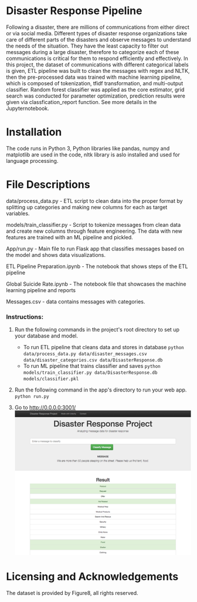 # Disaster Response Pipeline
Following a disaster, there are millions of communications from either direct or via social media. Different types of disaster response organizations take care of different parts of the disasters and observe messages to understand the needs of the situation. They have the least capacity to filter out messages during a large disaster, therefore to categorize each of these communications is critical for them to respond efficiently and effectively.
In this project, the dataset of communications with different categorical labels is given, ETL pipeline was built to clean the messages with regex and NLTK, then the pre-processed data was trained with machine learning pipeline, which is composed of tokenization, tfidf transformation, and multi-output classifier. Random forest classifier was applied as the core estimator, grid search was conducted for parameter optimization, prediction results were given via classfication_report function. See more details in the Jupyternotebook.   

# Installation
The code runs in Python 3, Python libraries like pandas, numpy and matplotlib are used in the code, nltk library is aslo installed and used for language processing.  

# File Descriptions
data/process_data.py - ETL script to clean data into the proper format by splitting up categories and making new columns for each as target variables.

models/train_classifier.py - Script to tokenize messages from clean data and create new columns through feature engineering. The data with new features are trained with an ML pipeline and pickled.

App/run.py - Main file to run Flask app that classifies messages based on the model and shows data visualizations.

ETL Pipeline Preparation.ipynb - The notebook that shows steps of the ETL pipeline

Global Suicide Rate.ipynb - The notebook file that showcases the machine learning pipeline and reports

Messages.csv - data contains messages with categories.  

### Instructions:
1. Run the following commands in the project's root directory to set up your database and model.

    - To run ETL pipeline that cleans data and stores in database
        `python data/process_data.py data/disaster_messages.csv data/disaster_categories.csv data/DisasterResponse.db`
    - To run ML pipeline that trains classifier and saves
        `python models/train_classifier.py data/DisasterResponse.db models/classifier.pkl`

2. Run the following command in the app's directory to run your web app.
    `python run.py`

3. Go to http://0.0.0.0:3001/
![alt text](https://github.com/yueureka/DataScienceProjects/blob/master/DisasterResponsePipeline/disaster-response-project2.png)

# Licensing and Acknowledgements
The dataset is provided by Figure8, all rights reserved.  
